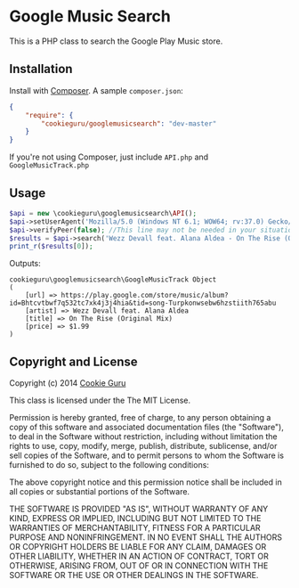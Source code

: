 Google Music Search
===================
This is a PHP class to search the Google Play Music store.

Installation
------------
Install with [Composer](https://getcomposer.org/).  A sample `composer.json`:
```json
{
	"require": {
		"cookieguru/googlemusicsearch": "dev-master"
	}
}
```
If you're not using Composer, just include `API.php` and `GoogleMusicTrack.php`

Usage
-----
```php
$api = new \cookieguru\googlemusicsearch\API();
$api->setUserAgent('Mozilla/5.0 (Windows NT 6.1; WOW64; rv:37.0) Gecko/20100101 Firefox/37.0');
$api->verifyPeer(false); //This line may not be needed in your situation
$results = $api->search('Wezz Devall feat. Alana Aldea - On The Rise (Original Mix)');
print_r($results[0]);
```
Outputs:
```
cookieguru\googlemusicsearch\GoogleMusicTrack Object
(
    [url] => https://play.google.com/store/music/album?id=Bhtcvtbwf7q532tc7xk4j3j4hia&tid=song-Turpkonwsebw6hzstiith765abu
    [artist] => Wezz Devall feat. Alana Aldea
    [title] => On The Rise (Original Mix)
    [price] => $1.99
)
```

Copyright and License
---------------------
Copyright (c) 2014 [Cookie Guru](http://github.com/cookieguru)

This class is licensed under the The MIT License.

Permission is hereby granted, free of charge, to any person obtaining a copy of
this software and associated documentation files (the "Software"), to deal in
the Software without restriction, including without limitation the rights to
use, copy, modify, merge, publish, distribute, sublicense, and/or sell copies
of the Software, and to permit persons to whom the Software is furnished to do
so, subject to the following conditions:

The above copyright notice and this permission notice shall be included in all
copies or substantial portions of the Software.

THE SOFTWARE IS PROVIDED "AS IS", WITHOUT WARRANTY OF ANY KIND, EXPRESS OR
IMPLIED, INCLUDING BUT NOT LIMITED TO THE WARRANTIES OF MERCHANTABILITY, FITNESS
FOR A PARTICULAR PURPOSE AND NONINFRINGEMENT. IN NO EVENT SHALL THE AUTHORS OR
COPYRIGHT HOLDERS BE LIABLE FOR ANY CLAIM, DAMAGES OR OTHER LIABILITY, WHETHER
IN AN ACTION OF CONTRACT, TORT OR OTHERWISE, ARISING FROM, OUT OF OR IN
CONNECTION WITH THE SOFTWARE OR THE USE OR OTHER DEALINGS IN THE SOFTWARE.